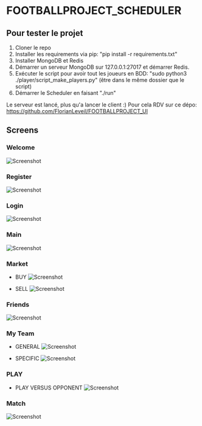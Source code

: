 # FOOTBALLPROJECT_SCHEDULER

## Pour tester le projet

1. Cloner le repo
2. Installer les requirements via pip: "pip install -r requirements.txt"
3. Installer MongoDB et Redis
4. Démarrer un serveur MongoDB sur 127.0.0.1:27017 et démarrer Redis.
5. Exécuter le script pour avoir tout les joueurs en BDD: "sudo python3 ./player/script_make_players.py" (être dans le même dossier que le script)
6. Démarrer le Scheduler en faisant "./run"

Le serveur est lancé, plus qu'a lancer le client :)
Pour cela RDV sur ce dépo: https://github.com/FlorianLeveil/FOOTBALLPROJECT_UI

## Screens

### Welcome
![Screenshot](screen_shoot/welcome.png)

### Register
![Screenshot](screen_shoot/register.png)

### Login
![Screenshot](screen_shoot/login.png)

### Main
![Screenshot](screen_shoot/main.png)

### Market
* BUY
![Screenshot](screen_shoot/buy.png)

* SELL
![Screenshot](screen_shoot/sell.png)

### Friends
![Screenshot](screen_shoot/friends.png)

### My Team
* GENERAL
![Screenshot](screen_shoot/my_team_general.png)
  
* SPECIFIC
![Screenshot](screen_shoot/my_team_specific.png)

### PLAY
* PLAY VERSUS OPPONENT
![Screenshot](screen_shoot/play_opponent.png)
  

### Match
![Screenshot](screen_shoot/match.png)
  
